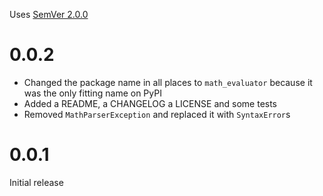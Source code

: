 Uses [SemVer 2.0.0](https://semver.org/spec/v2.0.0.html)

# 0.0.2

- Changed the package name in all places to `math_evaluator` because it was the only fitting name on PyPI
- Added a README, a CHANGELOG a LICENSE and some tests
- Removed `MathParserException` and replaced it with `SyntaxError`s

# 0.0.1

Initial release